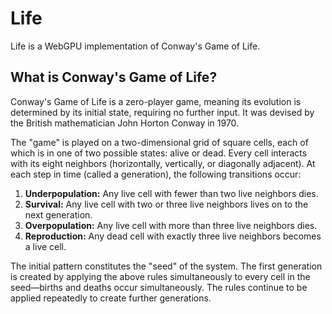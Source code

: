 # Life

Life is a WebGPU implementation of Conway's Game of Life.

## What is Conway's Game of Life?

Conway's Game of Life is a zero-player game, meaning its evolution is determined by its initial state, requiring no further input. It was devised by the British mathematician John Horton Conway in 1970.

The "game" is played on a two-dimensional grid of square cells, each of which is in one of two possible states: alive or dead. Every cell interacts with its eight neighbors (horizontally, vertically, or diagonally adjacent). At each step in time (called a generation), the following transitions occur:

1. **Underpopulation:** Any live cell with fewer than two live neighbors dies.
2. **Survival:** Any live cell with two or three live neighbors lives on to the next generation.
3. **Overpopulation:** Any live cell with more than three live neighbors dies.
4. **Reproduction:** Any dead cell with exactly three live neighbors becomes a live cell.

The initial pattern constitutes the "seed" of the system. The first generation is created by applying the above rules simultaneously to every cell in the seed—births and deaths occur simultaneously. The rules continue to be applied repeatedly to create further generations.
